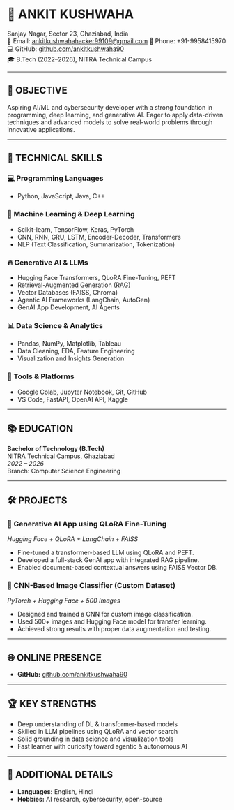 # 📄 ANKIT KUSHWAHA  
Sanjay Nagar, Sector 23, Ghaziabad, India  
📧 Email: ankitkushwahahacker99109@gmail.com
📱 Phone: +91-9958415970  
💻 GitHub: [github.com/ankitkushwaha90](https://github.com/ankitkushwaha90)  
🎓 B.Tech (2022–2026), NITRA Technical Campus  

---

## 💼 OBJECTIVE  
Aspiring AI/ML and cybersecurity developer with a strong foundation in programming, deep learning, and generative AI. Eager to apply data-driven techniques and advanced models to solve real-world problems through innovative applications.

---

## 🧠 TECHNICAL SKILLS  

### 💻 Programming Languages  
- Python, JavaScript, Java, C++

### 🤖 Machine Learning & Deep Learning  
- Scikit-learn, TensorFlow, Keras, PyTorch  
- CNN, RNN, GRU, LSTM, Encoder-Decoder, Transformers  
- NLP (Text Classification, Summarization, Tokenization)

### 🔥 Generative AI & LLMs  
- Hugging Face Transformers, QLoRA Fine-Tuning, PEFT  
- Retrieval-Augmented Generation (RAG)  
- Vector Databases (FAISS, Chroma)  
- Agentic AI Frameworks (LangChain, AutoGen)  
- GenAI App Development, AI Agents

### 📊 Data Science & Analytics  
- Pandas, NumPy, Matplotlib, Tableau  
- Data Cleaning, EDA, Feature Engineering  
- Visualization and Insights Generation

### 🧰 Tools & Platforms  
- Google Colab, Jupyter Notebook, Git, GitHub  
- VS Code, FastAPI, OpenAI API, Kaggle

---

## 📚 EDUCATION  

**Bachelor of Technology (B.Tech)**  
NITRA Technical Campus, Ghaziabad  
_2022 – 2026_  
Branch: Computer Science Engineering 

---

## 🛠️ PROJECTS  

### 🔹 Generative AI App using QLoRA Fine-Tuning  
*Hugging Face + QLoRA + LangChain + FAISS*  
- Fine-tuned a transformer-based LLM using QLoRA and PEFT.  
- Developed a full-stack GenAI app with integrated RAG pipeline.  
- Enabled document-based contextual answers using FAISS Vector DB.

### 🔹 CNN-Based Image Classifier (Custom Dataset)  
*PyTorch + Hugging Face + 500 Images*  
- Designed and trained a CNN for custom image classification.  
- Used 500+ images and Hugging Face model for transfer learning.  
- Achieved strong results with proper data augmentation and testing.

---

## 🌐 ONLINE PRESENCE  

- **GitHub:** [github.com/ankitkushwaha90](https://github.com/ankitkushwaha90)   

---

## 🏆 KEY STRENGTHS  
- Deep understanding of DL & transformer-based models  
- Skilled in LLM pipelines using QLoRA and vector search  
- Solid grounding in data science and visualization tools  
- Fast learner with curiosity toward agentic & autonomous AI  

---

## 📌 ADDITIONAL DETAILS  

- **Languages:** English, Hindi  
- **Hobbies:** AI research, cybersecurity, open-source  

